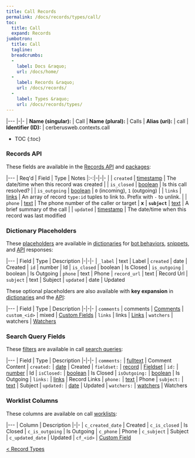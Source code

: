 ```yaml
---
title: Call Records
permalink: /docs/records/types/call/
toc:
  title: Call
  expand: Records
jumbotron:
  title: Call
  tagline: 
  breadcrumbs:
  -
    label: Docs &raquo;
    url: /docs/home/
  -
    label: Records &raquo;
    url: /docs/records/
  -
    label: Types &raquo;
    url: /docs/records/types/
---
```


|---
|-|-
| **Name (singular):** | Call
| **Name (plural):** | Calls
| **Alias (uri):** | call
| **Identifier (ID):** | cerberusweb.contexts.call

* TOC
{:toc}

### Records API

These fields are available in the [Records API](/docs/api/endpoints/records/) and [packages](/docs/packages/):

|---
| Req'd | Field | Type | Notes
|:-:|-|-|-
|   | `created` | [timestamp](/docs/records/fields/types/timestamp/) | The date/time when this record was created 
|   | `is_closed` | [boolean](/docs/records/fields/types/boolean/) | Is this call resolved? 
|   | `is_outgoing` | [boolean](/docs/records/fields/types/boolean/) | `0` (incoming), `1` (outgoing) 
|   | `links` | [links](/docs/records/fields/types/links/) | An array of record `type:id` tuples to link to. Prefix with `-` to unlink. 
|   | `phone` | [text](/docs/records/fields/types/text/) | The phone number of the caller or target 
| **x** | **`subject`** | [text](/docs/records/fields/types/text/) | A brief summary of the call 
|   | `updated` | [timestamp](/docs/records/fields/types/timestamp/) | The date/time when this record was last modified 

### Dictionary Placeholders

These [placeholders](/docs/bots/scripting/placeholders/) are available in [dictionaries](/docs/bots/behaviors/dictionaries/) for [bot behaviors](/docs/bots/behaviors/), [snippets](/docs/snippets/), and [API](/docs/api/) responses:

|---
| Field | Type | Description
|-|-|-
| `_label` | text | Label
| `created` | date | Created
| `id` | number | Id
| `is_closed` | boolean | Is Closed
| `is_outgoing` | boolean | Is Outgoing
| `phone` | text | Phone
| `record_url` | text | Record Url
| `subject` | text | Subject
| `updated` | date | Updated

These optional placeholders are also available with **key expansion** in [dictionaries](/docs/bots/behaviors/dictionaries/key-expansion/) and the [API](/docs/api/responses/#expanding-keys-in-api-requests):

|---
| Field | Type | Description
|-|-|-
| `comments` | comments | [Comments](/docs/bots/behaviors/dictionaries/key-expansion/#comments)
| `custom_<id>` | mixed | [Custom Fields](/docs/bots/behaviors/dictionaries/key-expansion/#custom-fields)
| `links` | links | [Links](/docs/bots/behaviors/dictionaries/key-expansion/#links)
| `watchers` | watchers | [Watchers](/docs/bots/behaviors/dictionaries/key-expansion/#watchers)
	
### Search Query Fields

These [filters](/docs/search/filters/) are available in call [search queries](/docs/search/):

|---
| Field | Type | Description
|-|-|-
| `comments:` | [fulltext](/docs/search/filters/fulltext/) | Comment Content
| `created:` | [date](/docs/search/filters/dates/) | Created
| `fieldset:` | [record](/docs/search/deep-search/) | [Fieldset](/docs/records/types/custom_fieldset/)
| `id:` | [number](/docs/search/filters/numbers/) | Id
| `isClosed:` | [boolean](/docs/search/filters/booleans/) | Is Closed
| `isOutgoing:` | [boolean](/docs/search/filters/booleans/) | Is Outgoing
| `links:` | [links](/docs/search/filters/links/) | Record Links
| `phone:` | [text](/docs/search/filters/text/) | Phone
| `subject:` | [text](/docs/search/filters/text/) | Subject
| `updated:` | [date](/docs/search/filters/dates/) | Updated
| `watchers:` | [watchers](/docs/search/filters/watchers/) | Watchers
	
### Worklist Columns

These columns are available on call [worklists](/docs/worklists/):

|---
| Column | Description
|-|-
| `c_created_date` | Created
| `c_is_closed` | Is Closed
| `c_is_outgoing` | Is Outgoing
| `c_phone` | Phone
| `c_subject` | Subject
| `c_updated_date` | Updated
| `cf_<id>` | [Custom Field](/docs/records/types/custom_field/)

<div class="section-nav">
	<div class="left">
		<a href="/docs/records/types/" class="prev">&lt; Record Types</a>
	</div>
	<div class="right align-right">
	</div>
</div>
<div class="clear"></div>